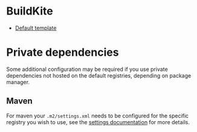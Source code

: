 # BuildKite
- [Default template](pipeline.yml)

# Private dependencies

Some additional configuration may be required if you use private dependencies not hosted on the default registries, depending on package manager.

## Maven

For maven your `.m2/settings.xml` needs to be configured for the specific registry you wish to use, see the [settings documentation](https://maven.apache.org/settings.html) for more details.
